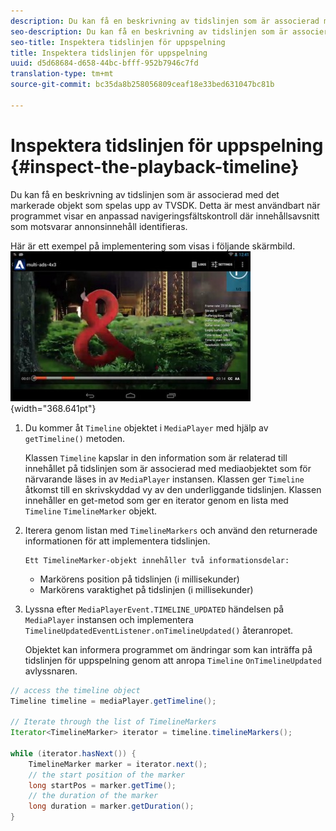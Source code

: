```yaml
---
description: Du kan få en beskrivning av tidslinjen som är associerad med det markerade objekt som spelas upp av TVSDK. Detta är mest användbart när programmet visar en anpassad navigeringsfältskontroll där innehållsavsnitt som motsvarar annonsinnehåll identifieras.
seo-description: Du kan få en beskrivning av tidslinjen som är associerad med det markerade objekt som spelas upp av TVSDK. Detta är mest användbart när programmet visar en anpassad navigeringsfältskontroll där innehållsavsnitt som motsvarar annonsinnehåll identifieras.
seo-title: Inspektera tidslinjen för uppspelning
title: Inspektera tidslinjen för uppspelning
uuid: d5d68684-d658-44bc-bfff-952b7946c7fd
translation-type: tm+mt
source-git-commit: bc35da8b258056809ceaf18e33bed631047bc81b

---
```



# Inspektera tidslinjen för uppspelning {#inspect-the-playback-timeline}

Du kan få en beskrivning av tidslinjen som är associerad med det markerade objekt som spelas upp av TVSDK. Detta är mest användbart när programmet visar en anpassad navigeringsfältskontroll där innehållsavsnitt som motsvarar annonsinnehåll identifieras.

Här är ett exempel på implementering som visas i följande skärmbild.  ![](assets/inspect-playback.jpg){width=&quot;368.641pt&quot;}

1. Du kommer åt `Timeline` objektet i `MediaPlayer` med hjälp av `getTimeline()` metoden.

   Klassen `Timeline` kapslar in den information som är relaterad till innehållet på tidslinjen som är associerad med mediaobjektet som för närvarande läses in av `MediaPlayer` instansen. Klassen ger `Timeline` åtkomst till en skrivskyddad vy av den underliggande tidslinjen. Klassen innehåller en get-metod som ger en iterator genom en lista med `Timeline` `TimelineMarker` objekt.

1. Iterera genom listan med `TimelineMarkers` och använd den returnerade informationen för att implementera tidslinjen.

       Ett TimelineMarker-objekt innehåller två informationsdelar:
   
   * Markörens position på tidslinjen (i millisekunder)
   * Markörens varaktighet på tidslinjen (i millisekunder)

1. Lyssna efter `MediaPlayerEvent.TIMELINE_UPDATED` händelsen på `MediaPlayer` instansen och implementera `TimelineUpdatedEventListener.onTimelineUpdated()` återanropet.

   Objektet kan informera programmet om ändringar som kan inträffa på tidslinjen för uppspelning genom att anropa `Timeline` `OnTimelineUpdated` avlyssnaren.

```java
// access the timeline object 
Timeline timeline = mediaPlayer.getTimeline(); 
 
// Iterate through the list of TimelineMarkers 
Iterator<TimelineMarker> iterator = timeline.timelineMarkers(); 
 
while (iterator.hasNext()) { 
    TimelineMarker marker = iterator.next(); 
    // the start position of the marker 
    long startPos = marker.getTime(); 
    // the duration of the marker 
    long duration = marker.getDuration(); 
}
```
